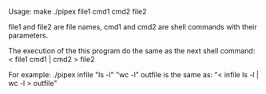 
Usage: 
   make
   ./pipex file1 cmd1 cmd2 file2
   
   file1 and file2 are file names, 
   cmd1 and cmd2 are shell commands with their parameters.

The execution of the this program do the same as the next shell command:
  < file1 cmd1 | cmd2 > file2
  
  
For example:
  ./pipex infile "ls -l" "wc -l" outfile 
  is the same as:
  "< infile ls -l | wc -l > outfile"
